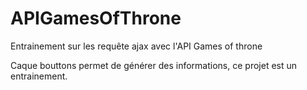 # APIGamesOfThrone
Entrainement sur les requête ajax avec l'API Games of throne

Caque bouttons permet de générer des informations, ce projet est un entrainement.
